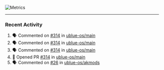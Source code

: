 ![Metrics](https://metrics.lecoq.io/KyleGospo?template=classic&base=header%2C%20activity%2C%20community%2C%20repositories%2C%20metadata&base.indepth=false&base.hireable=false&base.skip=false&config.timezone=America%2FLos_Angeles)

---
### Recent Activity
<!--START_SECTION:activity-->
1. 🗣 Commented on [#314](https://github.com/ublue-os/main/pull/314#issuecomment-1694730005) in [ublue-os/main](https://github.com/ublue-os/main)
2. 🗣 Commented on [#314](https://github.com/ublue-os/main/pull/314#issuecomment-1694727946) in [ublue-os/main](https://github.com/ublue-os/main)
3. 🗣 Commented on [#314](https://github.com/ublue-os/main/pull/314#issuecomment-1694727422) in [ublue-os/main](https://github.com/ublue-os/main)
4. 💪 Opened PR [#314](https://github.com/ublue-os/main/pull/314) in [ublue-os/main](https://github.com/ublue-os/main)
5. 🗣 Commented on [#26](https://github.com/ublue-os/akmods/issues/26#issuecomment-1694703882) in [ublue-os/akmods](https://github.com/ublue-os/akmods)
<!--END_SECTION:activity-->
